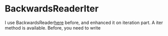 BackwardsReaderIter
====================

I use BackwardsReader[here](http://code.activestate.com/recipes/439045-read-a-text-file-backwards-yet-another-implementat/) before, and enhanced it on iteration part. A iter method is available. Before, you need to write